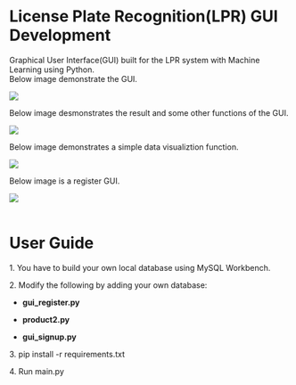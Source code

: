 <div>
  <h1>License Plate Recognition(LPR) GUI Development</h1>
  <p>Graphical User Interface(GUI) built for the LPR system with Machine Learning using Python.
    <br>
  Below image demonstrate the GUI.</p>
  <img src="https://i.imgur.com/7v3eh3h.png">
  <br>
  <p>Below image desmonstrates the result and some other functions of the GUI.</p>
  <img src="https://i.imgur.com/MVsIZJj.png">
  <br>
  <p>Below image demonstrates a simple data visualiztion function.</p>
  <img src="https://i.imgur.com/bZ0ss5T.png">
  <br>
  <p>Below image is a register GUI.</p>
  <img src="https://i.imgur.com/BApzRU3.png">
</div>
<br>
<div>
  <h1>User Guide</h1>
  <p>1. You have to build your own local database using MySQL Workbench.</p>
  <p>2. Modify the following by adding your own database:</p>
  <ul><li><strong>gui_register.py</strong></li></ul>   
  <ul><li><strong>product2.py</strong></li></ul>
  <ul><li><strong>gui_signup.py</strong></li></ul>
    <p>3. pip install -r requirements.txt </p>
    <p>4. Run main.py</p>
</div>
